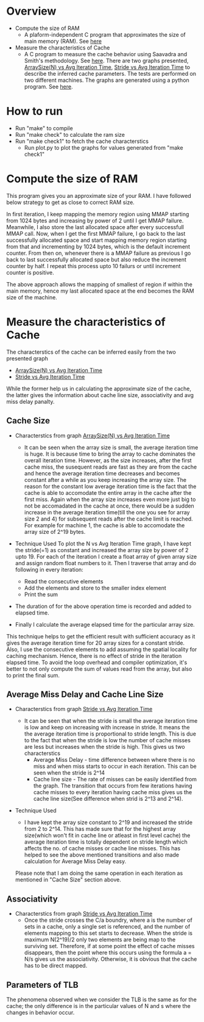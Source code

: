 
# Overview
  - Compute the size of RAM
    - A plaform-independent C program that approximates the size of main memory (RAM). See [here](calc_ram_size.c)
  - Measure the characteristics of Cache
    -  A C program to measure the cache behavior using Saavadra and Smith's methodology. See [here](cache_charac.c). There are two graphs presented, [ArraySize(N) vs Avg Iteration Time](NvsAvgIterTime_Machine1.png), [Stride vs Avg Iteration Time](SvsAvgIterTime_Machine1.png) to describe the inferred cache parameters. The tests are performed on two different machines. The graphs are generated using a python program. See [here](plot.py).
    
# How to run
 - Run "make" to compile
 - Run "make check" to calculate the ram size
 - Run "make check1" to fetch the cache characterstics
    - Run plot.py to plot the graphs for values generated from "make check1"
 
# Compute the size of RAM
This program gives you an approximate size of your RAM. I have followed below strategy to get as close to correct RAM size.

In first iteration, I keep mapping the memory region using MMAP starting from 1024 bytes and increasing by power of 2 until I get MMAP failure. Meanwhile, I also store the last allocated space after every successfull MMAP call. Now, when I get the first MMAP failure, I go back to the last successfully allocated space and start mapping memory region starting from that and incrementing by 1024 bytes, which is the default increment counter. From then on, whenever there is a MMAP failure as previous I go back to last successfully allocated space but also reduce the increment counter by half. I repeat this process upto 10 failurs or until increment counter is positive.

The above approach allows the mapping of smallest of region if within the main memory, hence my last allocated space at the end becomes the RAM size of the machine.

# Measure the characteristics of Cache
The characterstics of the cache can be inferred easily from the two presented graph
- [ArraySize(N) vs Avg Iteration Time](NvsAvgIterTime_Machine1.png)
- [Stride vs Avg Iteration Time](SvsAvgIterTime_Machine1.png)

While the former help us in calculating the approximate size of the cache, the latter gives the information about cache line size, associativity and avg miss delay panalty.

## Cache Size
- Characterstics from graph [ArraySize(N) vs Avg Iteration Time](NvsAvgIterTime_Machine1.png)
  - It can be seen when the array size is small, the average iteration time is huge. It is because time to bring the array to cache dominates the overall iteration time. However, as the size increases, after the first cache miss, the susequent reads are fast as they are from the cache and hence the average iteration time decreases and becomes constant after a while as you keep increasing the array size. The reason for the constant low average iteration time is the fact that the cache is able to accomodate the entire array in the cache after the first miss. Again when the array size increases even more just big to not be accomadated in the cache at once, there would be a sudden increase in the average iteration time(till the one you see for array size 2 and 4) for subsequent reads after the cache limit is reached. For example for machine 1, the cache is able to accomodate the array size of 2^19 bytes.
 - Technique Used
  To plot the N vs Avg Iteration Time graph, I have kept the stride(=1) as constant and increased the array size by power of 2 upto 19. For each of the iteration I create a float array of given array size and assign random float numbers to it. Then I traverse that array and do following in every iteration:
    - Read the consecutive elements
    - Add the elements and store to the smaller index element
    - Print the sum
 
 - The duration of for the above operation time is recorded and added to elapsed time.
 - Finally I calculate the average elapsed time for the particular array size.
 
This technique helps to get the efficient result with sufficient accuracy as it gives the average iteration time for 20 array sizes for a constant stride. Also, I use the consecutive elements to add assuming the spatial locality for caching mechanism. Hence, there is no effect of stride in the iteration elapsed time. To avoid the loop overhead and compiler optimization, it's better to not only compute the sum of values read from the array, but also to print the final sum.

## Average Miss Delay and Cache Line Size
- Characterstics from graph [Stride vs Avg Iteration Time](SvsAvgIterTime_Machine1.png)
  - It can be seen that when the stride is small the average iteration time is low and keep on increasing with increase in stride. It means the the average iteration time is proportional to stride length. This is due to the fact that when the stride is low the number of cache misses are less but increases when the stride is high. This gives us two characterstics
    - Average Miss Delay - time difference between where there is no miss and when miss starts to occur in each iteration. This can be seen when the stride is 2^14
    - Cache line size - The rate of misses can be easily identified from the graph. The transition that occurs from few iterations having cache misses to every iteration having cache miss gives us the cache line size(See difference when strid is 2^13 and 2^14).
    
- Technique Used
  - I have kept the array size constant to 2^19 and increased the stride from 2 to 2^14. This has made sure that for the highest array size(which won't fit in cache line or atleast in first level cache) the average iteration time is totally dependent on stride length which affects the no. of cache misses or cache line misses. This has helped to see the above mentioned transitions and also made calculation for Average Miss Delay easy.
  
  Please note that I am doing the same operation in each iteration as mentioned in "Cache Size" section above.
  
## Associativity
- Characterstics from graph [Stride vs Avg Iteration Time](SvsAvgIterTime_Machine1.png)
  - Once the stride crosses the C/a boundry, where a is the number of sets in a cache, only a single set is referenced, and the number of elements mapping to this set starts to decrease. When the stride is maximum N(2^19)/2 only two elements are being map to the surviving set. Therefore, if at some point the effect of cache misses disappears, then the point where this occurs using the formula a = N/s gives us the associativity. Otherwise, it is obvious that the cache has to be
direct mapped. 

## Parameters of TLB
The phenomena observed when we consider the TLB is the same as for the cache; the only difference is in the particular values of N and s where the changes in behavior occur.
  
